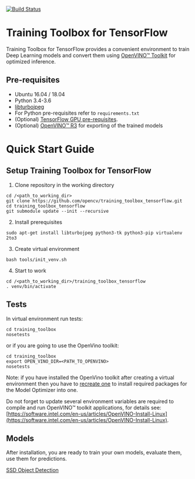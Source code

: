 [![Build Status](https://travis-ci.org/opencv/training_toolbox_tensorflow.svg?branch=develop)](https://travis-ci.org/opencv/training_toolbox_tensorflow)

# Training Toolbox for TensorFlow

Training Toolbox for TensorFlow provides a convenient environment to train
Deep Learning models and convert them using [OpenVINO™
Toolkit](https://software.intel.com/en-us/openvino-toolkit) for optimized
inference.

## Pre-requisites

- Ubuntu 16.04 / 18.04
- Python 3.4-3.6
- [libturbojpeg](https://github.com/ajkxyz/jpeg4py)
- For Python pre-requisites refer to `requirements.txt`
- (Optional) [TensorFlow GPU pre-requisites](https://www.tensorflow.org/install/gpu).
- (Optional) [OpenVINO™ R3](https://software.intel.com/en-us/openvino-toolkit)
  for exporting of the trained models

# Quick Start Guide

## Setup Training Toolbox for TensorFlow

1. Clone repository in the working directory

  ```
  cd /<path_to_working_dir>
  git clone https://github.com/opencv/training_toolbox_tensorflow.git
  cd training_toolbox_tensorflow
  git submodule update --init --recursive
  ```

2. Install prerequisites

  ```
  sudo apt-get install libturbojpeg python3-tk python3-pip virtualenv 2to3
  ```

3. Create virtual environment
<a name="create_venv"></a>

  ```
  bash tools/init_venv.sh
  ```

4. Start to work

  ```
  cd /<path_to_working_dir>/training_toolbox_tensorflow
  . venv/bin/activate
  ```

## Tests
In virtual environment run tests:

```
cd training_toolbox
nosetests
```

or if you are going to use the OpenVino toolkit:

```
cd training_toolbox
export OPEN_VINO_DIR=<PATH_TO_OPENVINO>
nosetests
```

Note: if you have installed the OpenVino toolkit after creating
a virtual environment then you have to [recreate one](#create_venv)
to install required packages for the Model Optimizer into one.

Do not forget to update several environment variables are required to compile and run OpenVINO™ toolkit applications, for details see:
[https://software.intel.com/en-us/articles/OpenVINO-Install-Linux](https://software.intel.com/en-us/articles/OpenVINO-Install-Linux).


## Models
After installation, you are ready to train your own models, evaluate them, use
them for predictions.

[SSD Object Detection](training_toolbox/ssd_detector/README.md)

